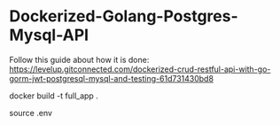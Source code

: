 # Dockerized-Golang-Postgres-Mysql-API

Follow this guide about how it is done:
https://levelup.gitconnected.com/dockerized-crud-restful-api-with-go-gorm-jwt-postgresql-mysql-and-testing-61d731430bd8


docker build -t full_app .

source .env
